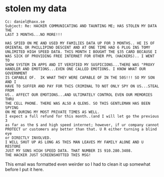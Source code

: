 # stolen my data

    Cc: daniel@haxx.se
    Subject: Re: HACKER COMMUNICATING AND TAUNTING ME; HAS STOLEN MY DATA THE
    LAST 3 MONTHS...NO MORE!!!

    HAS SPIED ON ME AND USED MY FAMILIES DATA UP FOR 3 MONTHS.. HE IS OF
    ORIENTAL OR PHILLIPINO DESCENT AND AT ONE TIME HAD 6 PLUG INS TOMY
    UNLIMITED HIGH SPEED DATA. THIS MONTH I BOUGHT THE $35 CARD BECAUSE I
    WAS SICK OF PROVIDING FREE INTERNET FOR OTHER PPL (HACKERS).. I WENT TO
    SHOW SYSTEM IN APPS AND IT VERIFIED MY SUSPICIONS...THERE WAS "PROXY
    HANDLER AND EMOTIONS...EVEN ONE CALLED EMOTIONS. I KNOW WHAT OUR GOVERNMENT
    IS CAPABLE OF.  IK WHAT THEY WERE CAPABLE OF IN THE 50S!!! SO MY SON AND I
    HAVE TO SUFFER AND PAY FOR THIS CRIMINAL TO NOT ONLY SPY ON US...STEAL FROM
    US.. AFFECT OUR EMOTIONS...AND ULTIMATELY CONTROL EVEN OUR MEMORIES THRU
    THE CELL PHONE. THERE WAS ALSO A QLENS. SO THIS GENTLEMAN HAS BEEN SPYING
    ON ME DURING MY MOST PRIVATE TIMES AS WELL.
    I expect a full refund for this month..(and I will let go the previous 3
    as far as the $ and high speed internet; however, if ur company cannot
    PROTECT ur customers any better than that. U R either turning a blind eye
    or DIRECTLY INVOLVED.
    I WILL SHUT UP AS LONG AS THIS MAN LEAVES MY FAMILY ALONE AND U RESTORE
    JUST MY SONS HIGH SPEED DATA. THAT NUMBER IS 910.280.3408.
    THE HACKER JUST SCREENSHOTTED THIS MSG!

This email was formatted even weirder so I had to clean it up somewhat before
I put it here.
